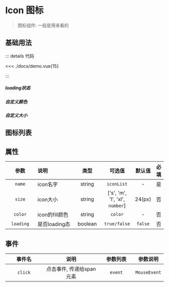 <script setup>
import demo from './docs/demo.vue'

</script>

# Icon 图标

> 图标组件: 一般是用来看的

## 基础用法

::: details 代码

<<< ./docs/demo.vue{15}

:::

##### loading状态

<div>
    <yk-icon style="margin: 20px" name="radio_button_partial" loading size='32'/>
    <yk-icon style="margin: 20px" name="autorenew" loading size='32'/>
    <yk-icon style="margin: 20px" name="clock_loader_10" loading size='32'/>
    <yk-icon style="margin: 20px" name="change_circle" loading size='32'/>
</div>

##### 自定义颜色

<div>
    <yk-icon style="margin: 20px" name="action_key" color="red" size='32'/>
    <yk-icon style="margin: 20px" name="browse_activity" color="blue" size='32'/>
    <yk-icon style="margin: 20px" name="all_match" color="green" size='32'/>
    <yk-icon style="margin: 20px" name="deployed_code" color="teal" size='32'/>
</div>

##### 自定义大小

<div>
    <yk-icon style="margin: 20px" name="chip_extraction" size='32'/>
    <yk-icon style="margin: 20px" name="chronic" size='48'/>
    <yk-icon style="margin: 20px" name="app_registration" size='64'/>
    <yk-icon style="margin: 20px" name="add_circle" size='96'/>
</div>

## 图标列表

<demo />

## 属性

<style>
table th:first-of-type {
    width: 4cm;
}
table th:nth-of-type(2) {
    width: 200pt;
}
table th:nth-of-type(3)
 {
    width: 8em;
}
</style>

|   参数    | 说明 <img width=60/> |  类型   |     可选值<img width=160/>      | 默认值<img width=60/> | 必填<img width=40/> |
| :-------: | :------------------- | :-----: | :-----------------------------: | :-------------------: | :-----------------: |
|  `name`   | icon名字             | string  |           `iconList`            |           -           |         是          |
|  `size`   | icon大小             | string  | ['s', 'm', 'l', 'xl', `number`] |        24(px)         |         否          |
|  `color`  | icon的fill颜色       | string  |             `color`             |           -           |         否          |
| `loading` | 是否loading态        | boolean |          `true/false`           |        `false`        |         否          |

## 事件

| 事件名  |  说明 <img width=160/>   | 参数列表 <img width=60/> | 参数说明 <img width=160/> |
| :-----: | :----------------------: | :----------------------: | :-----------------------: |
| `click` | 点击事件, 传递给span元素 |         `event`          |       `MouseEvent`        |
